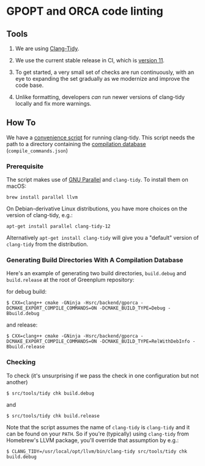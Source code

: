 # GPOPT and ORCA code linting

## Tools

[clang-tidy]: https://clang.llvm.org/extra/clang-tidy/index.html
[clang-tidy.11]: https://releases.llvm.org/11.0.0/tools/clang/tools/extra/docs/clang-tidy/index.html

1. We are using [Clang-Tidy][clang-tidy].

1. We use the current stable release in CI, which is [version 11][clang-tidy.11].

1. To get started, a very small set of checks are run continuously, with an eye to expanding the set gradually as we modernize and improve the code base.

1. Unlike formatting, developers *can* run newer versions of clang-tidy locally and fix more warnings.

## How To

[JSONCompDB]:https://clang.llvm.org/docs/JSONCompilationDatabase.html 

We have a [convenience script](../../tools/tidy) for running clang-tidy.
This script needs the path to a directory containing the [compilation database][JSONCompDB] (`compile_commands.json`)


### Prerequisite

[GnuParallel]: https://www.gnu.org/software/parallel/ 

The script makes use of [GNU Parallel][GnuParallel] and `clang-tidy`.
To install them on macOS:

```
brew install parallel llvm
```

On Debian-derivative Linux distributions, you have more choices on the version of clang-tidy, e.g.:

```
apt-get install parallel clang-tidy-12
```

Alternatively `apt-get install clang-tidy` will give you a "default" version of `clang-tidy` from the distribution.

### Generating Build Directories With A Compilation Database

Here's an example of generating two build directories, `build.debug` and `build.release` at the root of Greenplum repository:

for debug build:

```
$ CXX=clang++ cmake -GNinja -Hsrc/backend/gporca -DCMAKE_EXPORT_COMPILE_COMMANDS=ON -DCMAKE_BUILD_TYPE=Debug -Bbuild.debug
```

and release:

```
$ CXX=clang++ cmake -GNinja -Hsrc/backend/gporca -DCMAKE_EXPORT_COMPILE_COMMANDS=ON -DCMAKE_BUILD_TYPE=RelWithDebInfo -Bbuild.release
```

### Checking

To check (it's unsurprising if we pass the check in one configuration but not another)

```
$ src/tools/tidy chk build.debug
```

and

```
$ src/tools/tidy chk build.release
```

Note that the script assumes the name of `clang-tidy` is `clang-tidy` and it can be found on your `PATH`.
So if you're (typically) using `clang-tidy` from Homebrew's LLVM package, you'll override that assumption by e.g.:

```
$ CLANG_TIDY=/usr/local/opt/llvm/bin/clang-tidy src/tools/tidy chk build.debug
```
